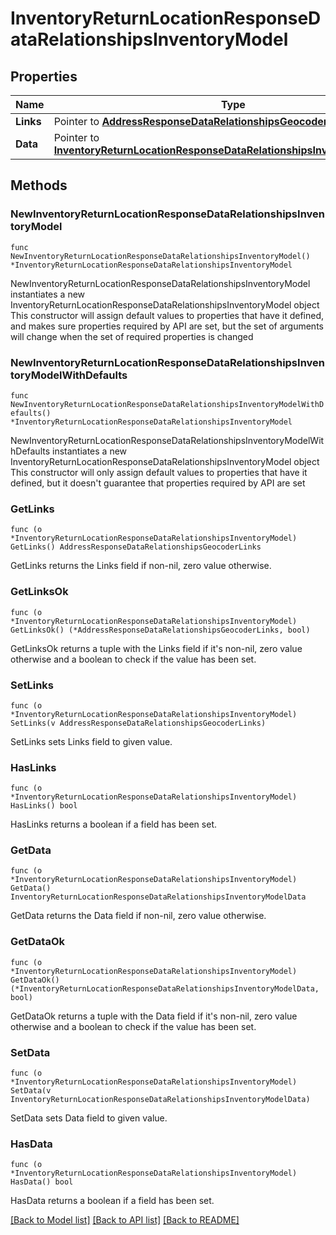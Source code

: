 # InventoryReturnLocationResponseDataRelationshipsInventoryModel

## Properties

Name | Type | Description | Notes
------------ | ------------- | ------------- | -------------
**Links** | Pointer to [**AddressResponseDataRelationshipsGeocoderLinks**](AddressResponseDataRelationshipsGeocoderLinks.md) |  | [optional] 
**Data** | Pointer to [**InventoryReturnLocationResponseDataRelationshipsInventoryModelData**](InventoryReturnLocationResponseDataRelationshipsInventoryModelData.md) |  | [optional] 

## Methods

### NewInventoryReturnLocationResponseDataRelationshipsInventoryModel

`func NewInventoryReturnLocationResponseDataRelationshipsInventoryModel() *InventoryReturnLocationResponseDataRelationshipsInventoryModel`

NewInventoryReturnLocationResponseDataRelationshipsInventoryModel instantiates a new InventoryReturnLocationResponseDataRelationshipsInventoryModel object
This constructor will assign default values to properties that have it defined,
and makes sure properties required by API are set, but the set of arguments
will change when the set of required properties is changed

### NewInventoryReturnLocationResponseDataRelationshipsInventoryModelWithDefaults

`func NewInventoryReturnLocationResponseDataRelationshipsInventoryModelWithDefaults() *InventoryReturnLocationResponseDataRelationshipsInventoryModel`

NewInventoryReturnLocationResponseDataRelationshipsInventoryModelWithDefaults instantiates a new InventoryReturnLocationResponseDataRelationshipsInventoryModel object
This constructor will only assign default values to properties that have it defined,
but it doesn't guarantee that properties required by API are set

### GetLinks

`func (o *InventoryReturnLocationResponseDataRelationshipsInventoryModel) GetLinks() AddressResponseDataRelationshipsGeocoderLinks`

GetLinks returns the Links field if non-nil, zero value otherwise.

### GetLinksOk

`func (o *InventoryReturnLocationResponseDataRelationshipsInventoryModel) GetLinksOk() (*AddressResponseDataRelationshipsGeocoderLinks, bool)`

GetLinksOk returns a tuple with the Links field if it's non-nil, zero value otherwise
and a boolean to check if the value has been set.

### SetLinks

`func (o *InventoryReturnLocationResponseDataRelationshipsInventoryModel) SetLinks(v AddressResponseDataRelationshipsGeocoderLinks)`

SetLinks sets Links field to given value.

### HasLinks

`func (o *InventoryReturnLocationResponseDataRelationshipsInventoryModel) HasLinks() bool`

HasLinks returns a boolean if a field has been set.

### GetData

`func (o *InventoryReturnLocationResponseDataRelationshipsInventoryModel) GetData() InventoryReturnLocationResponseDataRelationshipsInventoryModelData`

GetData returns the Data field if non-nil, zero value otherwise.

### GetDataOk

`func (o *InventoryReturnLocationResponseDataRelationshipsInventoryModel) GetDataOk() (*InventoryReturnLocationResponseDataRelationshipsInventoryModelData, bool)`

GetDataOk returns a tuple with the Data field if it's non-nil, zero value otherwise
and a boolean to check if the value has been set.

### SetData

`func (o *InventoryReturnLocationResponseDataRelationshipsInventoryModel) SetData(v InventoryReturnLocationResponseDataRelationshipsInventoryModelData)`

SetData sets Data field to given value.

### HasData

`func (o *InventoryReturnLocationResponseDataRelationshipsInventoryModel) HasData() bool`

HasData returns a boolean if a field has been set.


[[Back to Model list]](../README.md#documentation-for-models) [[Back to API list]](../README.md#documentation-for-api-endpoints) [[Back to README]](../README.md)


